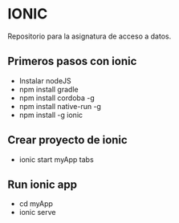 # IONIC
Repositorio para la asignatura de acceso a datos.

## Primeros pasos con ionic
 * Instalar nodeJS 
 * npm install gradle
 * npm install cordoba -g
 * npm install native-run -g
 * npm install -g ionic
## Crear proyecto de ionic
 * ionic start myApp tabs
## Run ionic app
 * cd myApp 
 * ionic serve
